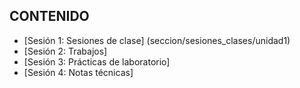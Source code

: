## CONTENIDO
* [Sesión 1: Sesiones de clase] (seccion/sesiones_clases/unidad1)
* [Sesión 2: Trabajos]
* [Sesión 3: Prácticas de laboratorio]
* [Sesión 4: Notas técnicas]
